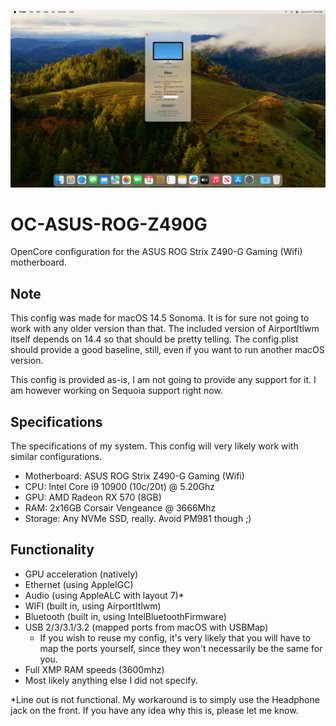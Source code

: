 ![img](/img/screenshot.png)

# OC-ASUS-ROG-Z490G

OpenCore configuration for the ASUS ROG Strix Z490-G Gaming (Wifi) motherboard.

## Note

This config was made for macOS 14.5 Sonoma. It is for sure not going to work with any older version than that. The included version of AirportItlwm itself depends on 14.4 so that should be pretty telling. The config.plist should provide a good baseline, still, even if you want to run another macOS version.

This config is provided as-is, I am not going to provide any support for it. I am however working on Sequoia support right now.

## Specifications

The specifications of my system. This config will very likely work with similar configurations.

- Motherboard: ASUS ROG Strix Z490-G Gaming (Wifi)
- CPU: Intel Core i9 10900 (10c/20t) @ 5.20Ghz
- GPU: AMD Radeon RX 570 (8GB)
- RAM: 2x16GB Corsair Vengeance @ 3666Mhz
- Storage: Any NVMe SSD, really. Avoid PM981 though ;)

## Functionality

- GPU acceleration (natively)
- Ethernet (using AppleIGC)
- Audio (using AppleALC with layout 7)*
- WIFI (built in, using AirportItlwm)
- Bluetooth (built in, using IntelBluetoothFirmware)
- USB 2/3/3.1/3.2 (mapped ports from macOS with USBMap)
  - If you wish to reuse my config, it's very likely that you will have to map the ports yourself, since they won't necessarily be the same for you.
- Full XMP RAM speeds (3600mhz)
- Most likely anything else I did not specify.

*Line out is not functional. My workaround is to simply use the Headphone jack on the front. If you have any idea why this is, please let me know.
